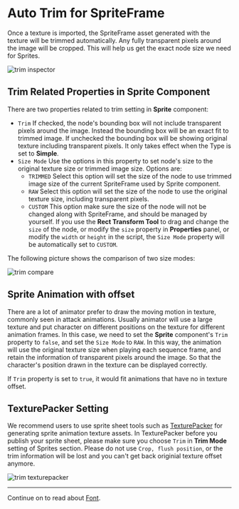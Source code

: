 # Auto Trim for SpriteFrame

Once a texture is imported, the SpriteFrame asset generated with the texture will be trimmed automatically. Any fully transparent pixels around the image will be cropped. This will help us get the exact node size we need for Sprites.

![trim inspector](trim/trim_inspector.png)

## Trim Related Properties in Sprite Component

There are two properties related to trim setting in **Sprite** component:

- `Trim` If checked, the node's bounding box will not include transparent pixels around the image. Instead the bounding box will be an exact fit to trimmed image. If unchecked the bounding box will be showing original texture including transparent pixels. It only takes effect when the Type is set to **Simple**.
- `Size Mode` Use the options in this property to set node's size to the original texture size or trimmed image size. Options are:
  - `TRIMMED` Select this option will set the size of the node to use trimmed image size of the current SpriteFrame used by Sprite component.
  - `RAW` Select this option will set the size of the node to use the original texture size, including transparent pixels.
  - `CUSTOM` This option make sure the size of the node will not be changed along with SpriteFrame, and should be managed by yourself. If you use the **Rect Transform Tool** to drag and change the `size` of the node, or modify the `size` property in **Properties** panel, or modify the `width` or `height` in the script, the `Size Mode` property will be automatically set to `CUSTOM`.

The following picture shows the comparison of two size modes:

![trim compare](trim/trim-compare.png)

## Sprite Animation with offset

There are a lot of animator prefer to draw the moving motion in texture, commonly seen in attack animations. Usually animator will use a large texture and put character on different positions on the texture for different animation frames. In this case, we need to set the **Sprite** component's `Trim` property to `false`, and set the `Size Mode` to `RAW`. In this way, the animation will use the original texture size when playing each sequence frame, and retain the information of transparent pixels around the image. So that the character's position drawn in the texture can be displayed correctly.

If `Trim` property is set to `true`, it would fit animations that have no in texture offset.

## TexturePacker Setting

We recommend users to use sprite sheet tools such as [TexturePacker](https://www.codeandweb.com/texturepacker) for generating sprite animation texture assets. In TexturePacker before you publish your sprite sheet, please make sure you choose `Trim` in **Trim Mode** setting of Sprites section. Please do not use `Crop, flush position`, or the trim information will be lost and you can't get back originial texture offset anymore.

![trim texturepacker](trim/trim-texturepacker.png)

<hr>

Continue on to read about [Font](font.md).

